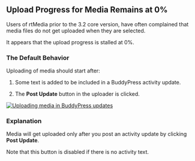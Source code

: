 ## Upload Progress for Media Remains at 0%

Users of rtMedia prior to the 3.2 core version, have often complained that media files do not get uploaded when they are selected.

It appears that the upload progress is stalled at 0%.


### The Default Behavior


Uploading of media should start after:


1. Some text is added to be included in a BuddyPress activity update.

2. The **Post Update** button in the uploader is clicked.


[![Uploading media in BuddyPress updates](https://rtcamp.com/wp-content/uploads/2013/08/rtMediaBPActivity1.png)](https://rtcamp.com/wp-content/uploads/2013/08/rtMediaBPActivity1.png)


### Explanation


Media will get uploaded only after you post an activity update by clicking **Post Update**.

Note that this button is disabled if there is no activity text.
